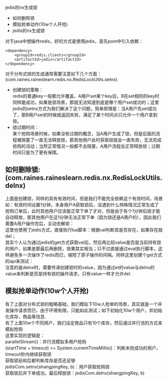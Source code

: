 jedis的nx生成锁

- 如何删除锁
- 模拟抢单动作(10w个人开抢)
- jedis的nx生成锁

对于java中想操作redis，好的方式是使用jedis，首先pom中引入依赖：

    <dependency>
        <groupId>redis.clients</groupId>
        <artifactId>jedis</artifactId>
    </dependency>
    
对于分布式锁的生成通常需要注意如下几个方面：(com.raines.raineslearn.redis.nx.RedisLockUtils.setnx)  
- 创建锁的策略：  
redis的普通key一般都允许覆盖，A用户set某个key后，B在set相同的key时同样能成功，如果是锁场景，那就无法知道到底是哪个用户set成功的；这里jedis的setnx方式为我们解决了这个问题，简单原理是：当A用户先set成功了，那B用户set的时候就返回失败，满足了某个时间点只允许一个用户拿到锁。
- 锁过期时间：  
某个抢购场景时候，如果没有过期的概念，当A用户生成了锁，但是后面的流程被阻塞了一直无法释放锁，那其他用户此时获取锁就会一直失败，无法完成抢购的活动；当然正常情况一般都不会阻塞，A用户流程会正常释放锁；过期时间只是为了更有保障。

## 如何删除锁:(com.raines.raineslearn.redis.nx.RedisLockUtils.delnx)
   上面是创建锁，同样的具有有效时间，但是我们不能完全依赖这个有效时间，场景如：有效时间设置1分钟，本身用户A获取锁后，没遇到什么特殊情况正常生成了抢购订单后，此时其他用户应该能正常下单了才对，但是由于有个1分钟后锁才能自动释放，那其他用户在这1分钟无法正常下单（因为锁还是A用户的），因此我们需要A用户操作完后，主动去解锁：   
这里也使用了jedis方式，直接执行lua脚本：根据val判断其是否存在，如果存在就del；  
其实个人认为通过jedis的get方式获取val后，然后再比较value是否是当前持有锁的用户，如果是那最后再删除，效果其实相当；只不过直接通过eval执行脚本，这样避免多一次操作了redis而已，缩短了原子操作的间隔。同样这里创建个get方式的api来测试：  
注意的是delnx时，需要传递创建锁时的value，因为通过et的value与delnx的value来判断是否是持有锁的操作请求，只有value一样才允许del.

## 模拟抢单动作(10w个人开抢)
有了上面对分布式锁的粗略基础，我们模拟下10w人抢单的场景，其实就是一个并发操作请求而已，由于环境有限，只能如此测试；如下初始化10w个用户，并初始化库存，商品等信息.  
有了上面10w个不同用户，我们设定商品只有10个库存，然后通过并行流的方式来模拟抢购  
这里实现的逻辑是：  
parallelStream()：并行流模拟多用户抢购  
(startTime + timeout) >= System.currentTimeMillis()：判断未抢成功的用户，timeout秒内继续获取锁  
获取锁前和后都判断库存是否还足够  
jedisCom.setnx(shangpingKey, b)：用户获取抢购锁  
获取锁后并下单成功，最后释放锁：jedisCom.delnx(shangpingKey, b)  
